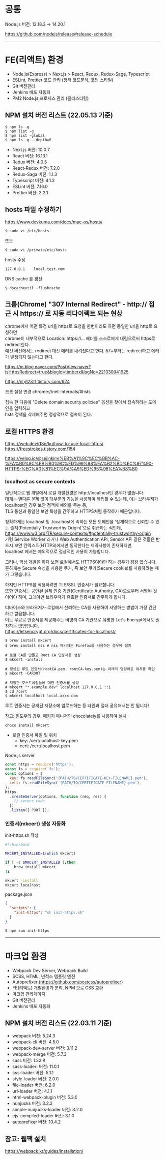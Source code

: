 # 공통

Node.js 버전: 12.18.3 → 14.20.1

https://github.com/nodejs/release#release-schedule

---

# FE(리액트) 환경

- Node.js(Express) > Next.js > React, Redux, Redux-Saga, Typescript
- ESLint, Prettier 코드 관리 (정적 코드분석, 코딩 스타일)
- Git 버전관리
- Jenkins 배포 자동화
- PM2 Node.js 프로세스 관리 (클러스터링)

## NPM 설치 버전 리스트 (22.05.13 기준)

```
$ npm ls -g
$ npm list -g
$ npm list -global
$ npm ls -g --depth=0
```

- Next.js 버전: 10.0.7
- React 버전: 16.13.1
- Redux 버전: 4.0.5
- React-Redux 버전: 7.2.0
- Redux-Saga 버전: 1.1.3
- Typescript 버전: 4.1.3
- ESLint 버전: 7.16.0
- Prettier 버전: 2.2.1

## hosts 파일 수정하기

https://www.devkuma.com/docs/mac-os/hosts/

```
$ sudo vi /etc/hosts
```

또는

```
$ sudo vi /private/etc/hosts
```

hosts 수정

```
127.0.0.1    local.test.com
```

DNS cache 를 갱신

```
$ dscacheutil -flushcache
```

## 크롬(Chrome) "307 Internal Redirect" - http:// 접근 시 https:// 로 자동 리다이렉트 되는 현상

chrome에서 어떤 특정 url을 https로 요청을 한번이라도 하면 동일한 url을 http로 요청하면  
chrome이 내부적으로 Location: https://... 헤더를 스스로에게 내림으로써 https로 redirect한다.  
예전 버전에서는 redirect 대신 에러를 내려줬다고 한다. 57+부터는 redirect하고 에러가 발생되지 않는다고 한다.

https://m.blog.naver.com/PostView.naver?isHttpsRedirect=true&blogId=timberx&logNo=221030041925

https://nhj12311.tistory.com/624

크롬 설정 변경
chrome://net-internals/#hsts

접속 한 다음에 "Delete domain security policies" 옵션을 찾아서 접속하려는 도메인을 입력하고  
hsts 정책을 삭제해주면 정상적으로 접속이 된다.

## 로컬 HTTPS 환경

https://web.dev/i18n/ko/how-to-use-local-https/  
https://freestrokes.tistory.com/154

https://velog.io/@sejinkim/%EB%A1%9C%EC%BB%AC-%EA%B0%9C%EB%B0%9C%ED%99%98%EA%B2%BD%EC%97%90-HTTPS-%EC%A0%81%EC%9A%A9%ED%95%98%EA%B8%B0

### localhost as secure contexts

일반적으로 웹 개발에서 로컬 개발환경은 http://localhost인 경우가 많습니다.  
대개는 별다른 문제 없이 대부분의 기능을 사용하며 작업할 수 있는데, 이는 브라우저가 localhost인 경우 보안 정책에 예외를 두는 등,  
TLS 통신과 동일한 보안 특성을 간주하고 HTTPS처럼 동작하기 때문입니다.

정확하게는 localhost 및 .localhost에 속하는 모든 도메인을 '잠재적으로 신뢰할 수 있는 출처(Potentially Trustworthy Origin)'으로 취급하는 식인데,  
https://www.w3.org/TR/secure-contexts/#potentially-trustworthy-origin  
가령 Service Worker 라거나 Web Authentication API, Sensor API 같은 것들은 반드시 보안 컨텍스트(HTTPS)에서만 동작한다는 제약사항이 존재하지만,  
localhost 에서는 예외적으로 정상적인 사용이 가능합니다.

그러나, 막상 개발을 하다 보면 로컬에서도 HTTPS여야만 하는 경우가 왕왕 있습니다. 흔하게는 Secure 속성을 사용한 쿠키, 즉 보안 쿠키(Secure cookie)를 사용하려는 때가 그렇습니다.

하지만 HTTPS를 적용하려면 TLS/SSL 인증서가 필요합니다.  
또한 인증서는 공인된 실제 인증 기관(Certificate Authority, CA)으로부터 서명된 것이어야 하며, 그래야만 브라우저가 유효한 인증서로 간주하게 됩니다.

디바이스와 브라우저가 로컬에서 신뢰하는 CA를 사용하여 서명하는 방법이 가장 간단하고 깔끔합니다.  
이는 무료로 인증서를 제공해주는 비영리 CA 기관으로 유명한 Let's Encrypt에서도 권장하는 방법입니다.  
https://letsencrypt.org/docs/certificates-for-localhost/

```
$ brew install mkcert
$ brew install nss # nss 패키지는 Firefox를 사용하는 경우에 설치

# 로컬 CA를 만들고 Root CA 인증서를 생성
$ mkcert -install

# 생성된 루트 인증서(rootCA.pem, rootCA-key.pem)는 아래의 명령어로 위치를 확인
$ mkcert -CAROOT

# 지정한 호스트네임들에 대한 인증서를 생성
# mkcert "*.example.dev" localhost 127.0.0.1 ::1
$ cd /cert
$ mkcert localhost local.xxxx.com
```

루트 인증서는 공개된 저장소에 업로드하는 등 타인과 절대 공유해서는 안 됩니다!

참고: 윈도우의 경우, 패키지 매니저인 chocolately를 사용하여 설치

```
choco install mkcert
```

- 로컬 인증서 파일 및 위치
  - key: /cert/localhost-key.pem
  - cert: /cert/localhost.pem

Node.js server

```javascript
const https = require('https');
const fs = require('fs');
const options = {
  key: fs.readFileSync('{PATH/TO/CERTIFICATE-KEY-FILENAME}.pem'),
  cert: fs.readFileSync('{PATH/TO/CERTIFICATE-FILENAME}.pem'),
};
https
  .createServer(options, function (req, res) {
    // server code
  })
  .listen({ PORT });
```

### 인증서(mkcert) 생성 자동화

init-https.sh 작성

```sh
#!/bin/bash

MKCERT_INSTALLED=$(which mkcert)

if [ -z $MKCERT_INSTALLED ];then
    brew install mkcert
fi

mkcert -install
mkcert localhost
```

package.json

```json
{
  "scripts": {
    "init-https": "sh init-https.sh"
  }
}
```

```bash
$ npm run init-https
```

---

# 마크업 환경

- Webpack Dev Server, Webpack Build
- SCSS, HTML, 넌적스 템플릿 엔진
- Autoprefixer (https://github.com/postcss/autoprefixer)
- FE(리액트) 개발환경과 분리, NPM 으로 CSS 교환
- 마크업 관리페이지
- Git 버전관리
- Jenkins 배포 자동화

## NPM 설치 버전 리스트 (22.03.11 기준)

- webpack 버전: 5.24.3
- webpack-cli 버전: 4.5.0
- webpack-dev-server 버전: 3.11.2
- webpack-merge 버전: 5.7.3
- sass 버전: 1.32.8
- sass-loader: 버전: 11.0.1
- css-loader 버전: 5.1.1
- style-loader 버전: 2.0.0
- file-loader 버전: 6.2.0
- url-loader 버전: 4.1.1
- html-webpack-plugin 버전: 5.3.0
- nunjucks 버전: 3.2.3
- simple-nunjucks-loader 버전: 3.2.0
- ejs-compiled-loader 버전: 3.1.0
- autoprefixer 버전: 10.4.2

## 참고: 웹팩 설치

https://webpack.kr/guides/installation/
